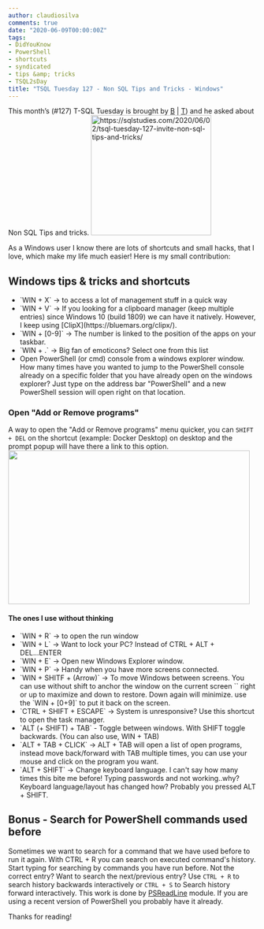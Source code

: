```yaml
---
author: claudiosilva
comments: true
date: "2020-06-09T00:00:00Z"
tags:
- DidYouKnow
- PowerShell
- shortcuts
- syndicated
- tips &amp; tricks
- TSQL2sDay
title: "TSQL Tuesday 127 - Non SQL Tips and Tricks - Windows"
---
```

This month’s (#127) T-SQL Tuesday is brought by [B](https://sqlstudies.com/) \| [T](https://twitter.com/sqlstudent144)) and he asked about Non SQL Tips and tricks.
<img src="https://claudioessilva.github.io/img/2017/09/tsql2sday.jpg" alt="https://sqlstudies.com/2020/06/02/tsql-tuesday-127-invite-non-sql-tips-and-tricks/" width="244" height="244" class="aligncenter size-full wp-image-599" />

As a Windows user I know there are lots of shortcuts and small hacks, that I love, which make my life much easier!
Here is my small contribution:

## Windows tips &amp; tricks and shortcuts

<ul>
<li>`WIN + X` -> to access a lot of management stuff in a quick way</li>
<li>`WIN + V` -> If you looking for a clipboard manager (keep multiple entries) since Windows 10 (build 1809) we can have it natively. However, I keep using [ClipX](https://bluemars.org/clipx/).</li>
<li>`WIN + [0-9]` -> The number is linked to the position of the apps on your taskbar.</li>
<li>`WIN + .` -> Big fan of emoticons? Select one from this list</li>
<li>Open PowerShell (or cmd) console from a windows explorer window. How many times have you wanted to jump to the PowerShell console already on a specific folder that you have already open on the windows explorer? Just type on the address bar "PowerShell" and a new PowerShell session will open right on that location.</li>
</ul>

### Open "Add or Remove programs"

A way to open the "Add or Remove programs" menu quicker, you can `SHIFT + DEL` on the shortcut (example: Docker Desktop) on desktop and the prompt popup will have there a link to this option.
<img src="https://claudioessilva.github.io/img/2020/06/addremoveprogramshortcut.png" alt="" width="490" height="312" class="aligncenter size-full wp-image-2166" />

#### The ones I use without thinking

<ul>
<li>`WIN + R` -> to open the run window</li>
<li>`WIN + L` -> Want to lock your PC? Instead of CTRL + ALT + DEL...ENTER</li>
<li>`WIN + E` -> Open new Windows Explorer window.</li>
<li>`WIN + P` -> Handy when you have more screens connected.</li>
<li>`WIN + SHITF + (Arrow)` -> To move Windows between screens. You can use without shift to anchor the window on the current screen `` right or up to maximize and down to restore. Down again will minimize. use the `WIN + [0+9]` to put it back on the screen.</li>
<li>`CTRL + SHIFT + ESCAPE` -> System is unresponsive? Use this shortcut to open the task manager.</li>
<li>`ALT (+ SHIFT) + TAB` - Toggle between windows. With SHIFT toggle backwards. (You can also use, WIN + TAB)</li>
<li>`ALT + TAB + CLICK` -> ALT + TAB will open a list of open programs, instead move back/forward with TAB multiple times, you can use your mouse and click on the program you want.</li>
<li>`ALT + SHIFT` -> Change keyboard language. I can't say how many times this bite me before! Typing passwords and not working..why? Keyboard language/layout has changed how? Probably you pressed ALT + SHIFT. </li>
</ul>

## Bonus - Search for PowerShell commands used before

Sometimes we want to search for a command that we have used before to run it again. With CTRL + R you can search on executed command's history. Start typing for searching by commands you have run before.
Not the correct entry? Want to search the next/previous entry?
Use `CTRL + R` to search history backwards interactively or `CTRL + S` to Search history forward interactively. This work is done by [PSReadLine](https://github.com/PowerShell/PSReadLine) module. If you are using a recent version of PowerShell you probably have it already.

Thanks for reading!
